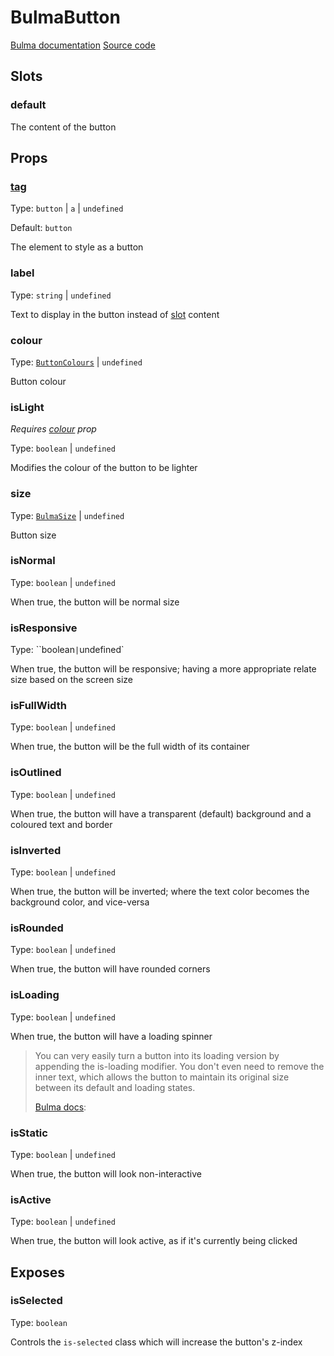 # BulmaButton

[Bulma documentation](https://bulma.io/documentation/elements/button/)
[Source code](../../src/components/button/BulmaButton.vue)

## Slots

### default

The content of the button

## Props

### [tag](../types/common_types.md#tag)

Type: `button` | `a` | `undefined`

Default: `button`

The element to style as a button

### label

Type: `string` | `undefined`

Text to display in the button instead of [slot](#default) content

### colour

Type: [`ButtonColours`](../types/BulmaButtonColours.md) | `undefined`

Button colour

### isLight

*Requires [colour](#colour) prop*

Type: `boolean` | `undefined`

Modifies the colour of the button to be lighter

### size

Type: [`BulmaSize`](../types/common_types.md#bulmasize) | `undefined`

Button size

### isNormal

Type: `boolean` | `undefined`

When true, the button will be normal size

### isResponsive

Type: ``boolean` | `undefined`

When true, the button will be responsive; having a more appropriate relate size based on the screen size

### isFullWidth

Type:  `boolean` | `undefined`

When true, the button will be the full width of its container

### isOutlined

Type:  `boolean` | `undefined`

When true, the button will have a transparent (default) background and a coloured text and border

### isInverted

Type:  `boolean` | `undefined`

When true, the button will be inverted; where the text color becomes the background color, and vice-versa

### isRounded

Type:  `boolean` | `undefined`

When true, the button will have rounded corners

### isLoading

Type:  `boolean` | `undefined`

When true, the button will have a loading spinner

> You can very easily turn a button into its loading version by appending the is-loading modifier. You don't even need
> to remove the inner text, which allows the button to maintain its original size between its default and loading states.
>
> [Bulma docs](https://bulma.io/documentation/elements/button/#states):

### isStatic

Type:  `boolean` | `undefined`

When true, the button will look non-interactive

### isActive

Type:  `boolean` | `undefined`

When true, the button will look active, as if it's currently being clicked

## Exposes

### isSelected

Type:  `boolean`

Controls the `is-selected` class which will increase the button's z-index
